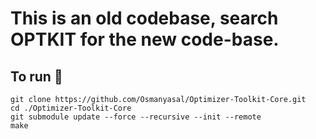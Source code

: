 # This is an old codebase, search OPTKIT for the new code-base.

## To run 🚀 <br>
```
git clone https://github.com/Osmanyasal/Optimizer-Toolkit-Core.git
cd ./Optimizer-Toolkit-Core
git submodule update --force --recursive --init --remote
make
```

 
